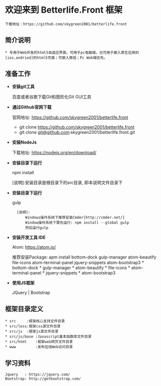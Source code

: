 # 欢迎来到 Betterlife.Front 框架

    下载地址：https://github.com/skygreen2001/betterlife.front

## 简介说明

    * 专用于Web开发的html5自适应界面，可用于pc电脑端，也可用于嵌入原生应用的[ios,andriod]的html5页面；可嵌入微信；Pc Web端优先。

## 准备工作

* **安装git工具**

    百度或者谷歌下载Git和图形化Git GUI工具

* **通过Github官网下载**

    官网地址: https://github.com/skygreen2001/betterlife.front
    * git clone https://github.com/skygreen2001/betterlife.front
    * git clone git@github.com:skygreen2001/betterlife.front.git

* **安装NodeJs**

    下载地址: https://nodejs.org/en/download/

* **安装目录下运行**

    npm install

    [说明]:安装目录是根目录下的src目录, 即本说明文件目录下


* **安装目录下运行**

    gulp

        [说明]:
            Windows操作系统下推荐安装Cmder[http://cmder.net/]
            Window操作系统下需先运行: npm install --global gulp
            然后运行gulp

* **安装开发工具 IDE**

    Atom: https://atom.io/

    推荐安装Package:
        apm install bottom-dock gulp-manager atom-beautify file-icons atom-terminal-panel jquery-snippets atom-bootstrap3
        * bottom-dock
        * gulp-manager
        * atom-beautify
        * file-icons
        * atom-terminal-panel
        * jquery-snippets
        * atom-bootstrap3

* **使用JS框架**

    JQuery | Bootstrap


## 框架目录定义

    * src     :框架核心支持文件目录
    * src/less:框架css源文件目录
    * src/js  :框架js源文件目录
    * src/js/base :Javascript基本函数库文件目录
    * src/html    :框架web网页文件目录
    * www         :发布在线Web访问目录


## 学习资料

    Jquery   : https://jquery.com/
    Bootstrap: http://getbootstrap.com/
